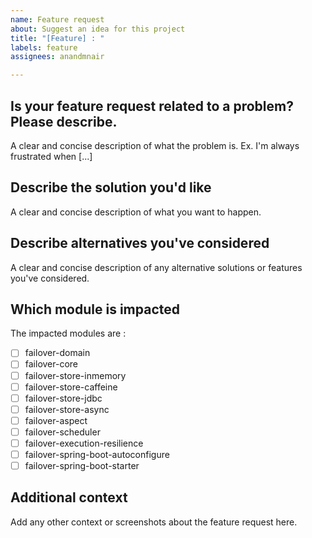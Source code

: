 ```yaml
---
name: Feature request
about: Suggest an idea for this project
title: "[Feature] : "
labels: feature
assignees: anandmnair

---
```


## Is your feature request related to a problem? Please describe.
A clear and concise description of what the problem is. Ex. I'm always frustrated when [...]

## Describe the solution you'd like
A clear and concise description of what you want to happen.

## Describe alternatives you've considered
A clear and concise description of any alternative solutions or features you've considered.

## Which module is impacted
<!-- This impacted modules are -->
<!-- put an `x` the box that apply. -->
The impacted modules are : 
- [ ] failover-domain
- [ ] failover-core
- [ ] failover-store-inmemory
- [ ] failover-store-caffeine
- [ ] failover-store-jdbc
- [ ] failover-store-async
- [ ] failover-aspect
- [ ] failover-scheduler
- [ ] failover-execution-resilience
- [ ] failover-spring-boot-autoconfigure
- [ ] failover-spring-boot-starter

## Additional context
Add any other context or screenshots about the feature request here.
